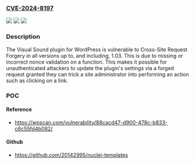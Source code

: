 ### [CVE-2024-8197](https://cve.mitre.org/cgi-bin/cvename.cgi?name=CVE-2024-8197)
![](https://img.shields.io/static/v1?label=Product&message=Visual%20Sound&color=blue)
![](https://img.shields.io/static/v1?label=Version&message=*%3C%3D%201.03%20&color=brighgreen)
![](https://img.shields.io/static/v1?label=Vulnerability&message=CWE-352%20Cross-Site%20Request%20Forgery%20(CSRF)&color=brighgreen)

### Description

The Visual Sound plugin for WordPress is vulnerable to Cross-Site Request Forgery in all versions up to, and including, 1.03. This is due to missing or incorrect nonce validation on a function. This makes it possible for unauthenticated attackers to update the plugin's settings via a forged request granted they can trick a site administrator into performing an action such as clicking on a link.

### POC

#### Reference
- https://wpscan.com/vulnerability/88cacd47-d900-478c-b833-c6c55fd4b082/

#### Github
- https://github.com/20142995/nuclei-templates

